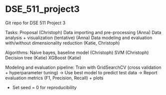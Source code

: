 # DSE_511_project3
Git repo for DSE 511 Project 3

Tasks: 
Proposal (Christoph)
Data importing and pre-processing (Anna)
Data analysis + visualization (tentative) (Anna)
Data modeling and evaluation with/without dimensionality reduction (Katie, Christoph)

Algorithms: 
Naive bayes, baseline model (Christoph)
SVM (Christoph)
Decision tree (Katie)
XGBoost (Katie)

Modeling and evaluation pipeline:
Train with GridSearchCV (cross validation + hyperparameter tuning) -> Use best model to predict test data -> Report evaluation metrics (F1, Precision, Recall) + plots 
- Set seed = 0 for reproducibility
